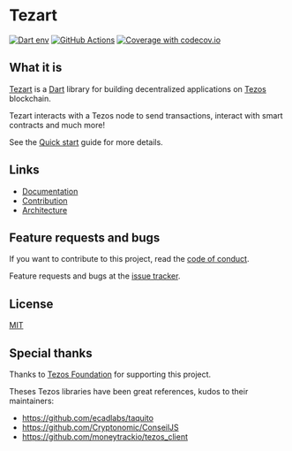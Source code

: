 # Tezart

[![Dart env](https://img.shields.io/static/v1?label=License&message=MIT&color=blue)](https://github.com/moneytrackio/tezart/blob/main/LICENSE)
[![GitHub Actions](https://github.com/moneytrackio/tezart/workflows/Run%20tests/badge.svg)](https://github.com/moneytrackio/tezart/actions?query=workflow%3A%22Run+tests%22)
[![Coverage with codecov.io](https://codecov.io/gh/moneytrackio/tezart/branch/main/graph/badge.svg?token=0BOIGV5QCT)](https://codecov.io/gh/moneytrackio/tezart)

## What it is 

[Tezart](https://github.com/moneytrackio/tezart) is a [Dart](https://dart.dev/) library for building decentralized applications on [Tezos](https://tezos.com) blockchain.

Tezart interacts with a Tezos node to send transactions, interact with smart contracts and much more!

See the [Quick start](https://moneytrackio.github.io/tezart/#/?id=quick-start) guide for more details.

## Links

- [Documentation](https://moneytrackio.github.io/tezart/)
- [Contribution](https://moneytrackio.github.io/tezart/#/?id=contribute)
- [Architecture](https://github.com/moneytrackio/tezart/blob/main/docs/ARCHITECTURE.md)
<!--- - API Reference  API Reference will be available when the package is published to pub.dev --> 

## Feature requests and bugs 

If you want to contribute to this project, read the [code of conduct](https://github.com/moneytrackio/tezart/blob/main/CONTRIBUTING.md).

Feature requests and bugs at the [issue tracker](https://github.com/moneytrackio/tezart/issues/new).

## License

[MIT](https://github.com/moneytrackio/tezart/blob/main/LICENSE)

## Special thanks

Thanks to [Tezos Foundation](https://tezos.foundation) for supporting this project.

Theses Tezos libraries have been great references, kudos to their maintainers:

- https://github.com/ecadlabs/taquito
- https://github.com/Cryptonomic/ConseilJS
- https://github.com/moneytrackio/tezos_client

